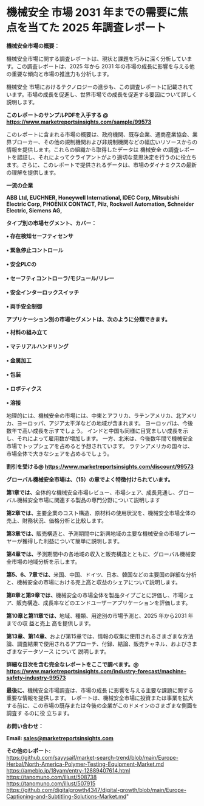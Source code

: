 # 機械安全 市場 2031 年までの需要に焦点を当てた 2025 年調査レポート

<strong><b>機械安全市場の概要：</b></strong>

機械安全市場に関する調査レポートは、現状と課題を巧みに深く分析しています。この調査レポートは、2025 年から 2031 年の市場の成長に影響を与える他の重要な傾向と市場の推進力も分析します。

機械安全 市場におけるテクノロジーの進歩も、この調査レポートに記載されています。市場の成長を促進し、世界市場での成長を促進する要因について詳しく説明します。

<strong>このレポートのサンプルPDFを入手する @ <a href=https://www.marketreportsinsights.com/sample/99573>https://www.marketreportsinsights.com/sample/99573</a></strong>

このレポートに含まれる市場の概要は、政府機関、既存企業、通商産業協会、業界ブローカー、その他の規制機関および非規制機関などの幅広いリソースからの情報を提供します。これらの組織から取得したデータは 機械安全 の調査レポートを認証し、それによってクライアントがより適切な意思決定を行うのに役立ちます。さらに、このレポートで提供されるデータは、市場のダイナミクスの最新の理解を提供します。

<strong>一流の企業</strong>

<strong><b>ABB Ltd, EUCHNER, Honeywell International, IDEC Corp, Mitsubishi Electric Corp, PHOENIX CONTACT, Pilz, Rockwell Automation, Schneider Electric, Siemens AG,</b></strong>

<strong><b>タイプ別の市場セグメント、カバー：</b></strong>

<strong>• 存在検知セーフティセンサ<br><br>• 緊急停止コントロール<br><br>• 安全PLCの<br><br>• セーフティコントローラ/モジュール/リレー<br><br>• 安全インターロックスイッチ<br><br>• 両手安全制御</strong>

<strong><b>アプリケーション別の市場セグメントは、次のように分類できます。</b></strong>

<strong>• 材料の組み立て<br><br>• マテリアルハンドリング<br><br>• 金属加工<br><br>• 包装<br><br>• ロボティクス<br><br>• 溶接</strong>

 地理的には、機械安全の市場には、中東とアフリカ、ラテンアメリカ、北アメリカ、ヨーロッパ、アジア太平洋などの地域が含まれます。 ヨーロッパは、今後数年で高い成長を示すでしょう。 インドと中国も同様に目覚ましい成長を示し、それによって雇用数が増加します。 一方、北米は、今後数年間で機械安全市場でトップシェアを占めると予想されています。 ラテンアメリカの国々は、市場全体で大きなシェアを占めるでしょう。

<strong>割引を受ける@ <a href=https://www.marketreportsinsights.com/discount/99573>https://www.marketreportsinsights.com/discount/99573</a></strong>

<strong><b>グローバル機械安全市場は、（15）の章でよく特徴付けられています。</b></strong>

<strong><b>第</b></strong><strong><b>1章では、</b></strong>全体的な機械安全市場レビュー、市場シェア、成長見通し、グローバル機械安全市場に関連する製品の専門分野について説明します

<strong><b>第2章では、</b></strong>主要企業のコスト構造、原材料の使用状況を、機械安全市場全体の売上、財務状況、価格分析と比較します。

<strong><b>第3章では、</b></strong>販売構造と、予測期間中に新興地域の主要な機械安全の市場プレーヤーが獲得した利益について簡単に説明します。

<strong><b>第4章では、</b></strong>予測期間中の各地域の収入と販売構造とともに、グローバル機械安全市場の地域分析を示します。

<strong><b>第5、6、7章では、</b></strong>米国、中国、ドイツ、日本、韓国などの主要国の詳細な分析と、機械安全の市場における売上高と収益のシェアについて説明します。

<strong><b>第8章と第9章では、</b></strong>機械安全の市場全体を製品タイプごとに評価し、市場シェア、販売構造、成長率などのエンドユーザーアプリケーションを評価します。

<strong><b>第10章と第11章では、</b></strong>地域、種類、用途別の市場予測と、2025 年から2031 年までの収 益と売上 高を提供します。

<strong><b>第13章、第14章、</b></strong>および第15章では、情報の収集に使用されるさまざまな方法論、調査結果で使用されるアプローチ、付録、結論、販売チャネル、およびさまざまなデータソース について 説明します。

<strong>詳細な目次を含む完全なレポートをここで調べます。@ <a href=https://www.marketreportsinsights.com/industry-forecast/machine-safety-industry-99573>https://www.marketreportsinsights.com/industry-forecast/machine-safety-industry-99573</a></strong>

<strong><b>最後に、</b></strong>機械安全市場調査は、市場の成長 に影響を</a>与える主要な課題に関する重要な情報を提供します。 レポートは、機械安全市場に投資または事業を拡大する前に、この市場の既存または今後の企業がこのドメインのさまざまな側面を調査す るのに役 立ちます。

<strong><b>お問い合わせ：</b></strong>

<strong>Email: </strong><a href=mailto:sales@marketreportsinsights.com><strong>sales@marketreportsinsights.com</strong></a>

<strong>その他のレポート:</strong>
<br>
<a href=https://github.com/sayysaif/market-search-trend/blob/main/Europe-Herbal/North-America-Polymer-Testing-Equipment-Market.md>https://github.com/sayysaif/market-search-trend/blob/main/Europe-Herbal/North-America-Polymer-Testing-Equipment-Market.md</a>
<br>
<a href=https://ameblo.jp/18yam/entry-12889407614.html>https://ameblo.jp/18yam/entry-12889407614.html</a>
<br>
<a href=https://tanomuno.com/illust/508738>https://tanomuno.com/illust/508738</a>
<br>
<a href=https://tanomuno.com/illust/507915>https://tanomuno.com/illust/507915</a>
<br>
<a href=https://github.com/digitalgrowth4347/digital-growth/blob/main/Europe-Captioning-and-Subtitling-Solutions-Market.md>https://github.com/digitalgrowth4347/digital-growth/blob/main/Europe-Captioning-and-Subtitling-Solutions-Market.md</a>"
